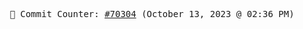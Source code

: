 <p align="center">
    <samp>
        📮 Commit Counter: <a href="https://github.com/Javascript-void0/Javascript-void0/commits/main">#70304</a> (October 13, 2023 @ 02:36 PM)
    </samp>
</p>